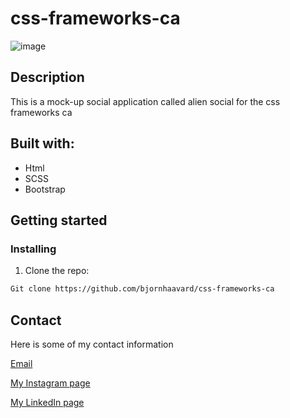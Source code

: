 # css-frameworks-ca

![image](https://github.com/bjornhaavard/css-frameworks-ca/assets/94046432/c0736259-8554-4ca6-b27b-d90a0f0c233d)


## Description

This is a mock-up social application called alien social for the css frameworks ca

## Built with:

- Html
- SCSS
- Bootstrap

## Getting started

### Installing

1. Clone the repo:
```bash
Git clone https://github.com/bjornhaavard/css-frameworks-ca
```

## Contact

Here is some of my contact information

[Email](bjornhaavard@hotmail.com)

[My Instagram page](https://www.instagram.com/bjornhaavardsteinnes/)

[My LinkedIn page](https://www.linkedin.com/in/bj%C3%B8rn-h%C3%A5vard-steinnes-87333b21a/)
